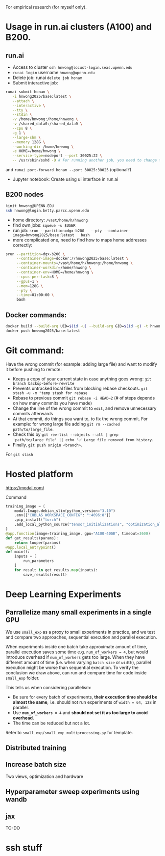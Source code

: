For empirical research (for myself only).

# Usage in run.ai clusters (A100) and B200.

## run.ai
- Access to cluster `ssh hnwong@locust-login.seas.upenn.edu`
- `runai login` username `hnwong@upenn.edu`
- Delete job: runai `delete job honam`
- Submit interactive job:
```sh
runai submit honam \
   -i hnwong2025/base:latest \
   --attach \
   --interactive \
   --tty \
   --stdin \
   -v /home/hnwong:/home/hnwong \
   -v /shared_data0:/shared_data0 \
   --cpu 8 \
   -g 1 \
   --large-shm \
   --memory 128G \
   --working-dir /home/hnwong \
   -e HOME=/home/hnwong \
   --service-type=nodeport --port 30025:22 \
   -- /usr/sbin/sshd -D # For running another job, you need to change the port number 30025
```
and `runai port-forward honam --port 30025:30025` (optional?)

- Jupyter notebook: Create using ui interface in run.ai

## B200 nodes
```sh
kinit hnwong@UPENN.EDU
ssh hnwong@login.betty.parcc.upenn.edu
```
- home directory: `/vast/home/h/hnwong`
- find own jobs: `squeue -u $USER`
- run job: `srun --partition=dgx-b200   --pty --container-image=hnwong2025/base:latest   bash`
- more complicated one, need to find how to maps home addresses correctly:
```sh
srun --partition=dgx-b200 \
     --container-image=docker://hnwong2025/base:latest \
     --container-mounts=/vast/home/h/hnwong:/home/hnwong \
     --container-workdir=/home/hnwong \
     --container-env=HOME=/home/hnwong \
     --cpus-per-task=8 \
     --gpus=1 \
     --mem=128G \
     --pty \
     --time=01:00:00 \
     bash
```

## Docker commands:
```sh
docker build --build-arg UID=$(id -u) --build-arg GID=$(id -g) -t hnwong2025/base:latest base
docker push hnwong2025/base:latest
```

# Git command:
Have the wrong commit (for example: adding large file) and want to modify it before pushing to remote:

- Keeps a copy of your current state in case anything goes wrong:
`git branch backup-before-rewrite`
- Prevents untracked local files from blocking rebase checkouts. `git stash -u -m "temp stash for rebase`
- Rebase to previous commit `git rebase -i HEAD~2` (# of steps depends on how many commits you have made)
- Change the line of the wrong commit to `edit`, and remove unnecessary commits afterwards
- At that commit, do things you want to, to fix the wrong commit. For example: for wrong large file adding `git rm --cached path/to/large_file`.
- Check this by `git rev-list --objects --all | grep 'path/to/large_file' || echo "✅ Large file removed from history`.
- Finally, `git push origin <branch>`.

For `git stash`

# Hosted platform 
https://modal.com/

Command
```py
training_image = (
    modal.Image.debian_slim(python_version="3.10")
    .env({"CUBLAS_WORKSPACE_CONFIG": ":4096:8"})
    .pip_install("torch")
    .add_local_python_source("tensor_initializations", "optimization_algorithms", "synthetic_data", "utils", "models", "looper")
)
@app.function(image=training_image, gpu="A100-40GB", timeout=3600)
def get_results(params):
    return looper(params)
@app.local_entrypoint()
def main():
    inputs = [
        run_parameters
    ]
    for result in get_results.map(inputs):
        save_results(result)
```


# Deep Learning Experiments

## Parrallelize many small experiments in a single GPU

We use `small_exp` as a proxy to small experiments in practice, and we test and compare two approaches, sequential execution and parallel execution.

When experiments inside one batch take approximate amount of time, parallel execution saves some time e.g. `num_of_workers = 4`, but would introduce overhead if `num_of_workers` gets too large. When they have different amount of time (i.e. when varying `batch size` or `width`), parallel execution might be worse than sequential execution. To verify the conclusion we draw above, can run and compare time for code inside `small_exp` folder.

This tells us when considering parallelism:
- Be sure for every batch of experiments, **their execution time should be almost the same**, i.e. should not run experiments of `width = 64, 128` in parallel.
- Use **`num_of_workers = 4`** and **should not set it as too large to avoid overhead**.
- The time can be reduced but not a lot.

Refer to `small_exp/small_exp_multiprocessing.py` for template.


## Distributed training

## Increase batch size

Two views, optimization and hardware

## Hyperparameter sweep experiments using wandb

## jax
TO-DO

# ssh stuff
